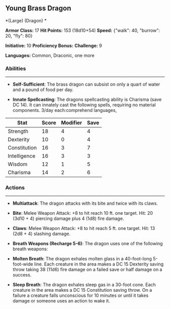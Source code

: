 ## Young Brass Dragon
*(Large) (Dragon) *

**Armor Class:** 17
**Hit Points:** 153 (18d10+54)
**Speed:** {"walk": 40, "burrow": 20, "fly": 80}

**Initiative:** 10
**Proficiency Bonus:**
**Challenge:** 9

**Languages:** Common, Draconic, one more

### Abilities
 --- 
- **Self-Sufficient**: The brass dragon can subsist on only a quart of water and a pound of food per day.

- **Innate Spellcasting**: The dragons spellcasting ability is Charisma (save DC 14). It can innately cast the following spells, requiring no material components. 3/day each:comprehend languages,



| Stat | Score | Modifier | Save |
| ---- | ---- | ---- | ---- |
| Strength | 18 | 4 | 4 |
| Dexterity | 10 | 0 | 4 |
| Constitution | 16 | 3 | 7 |
| Intelligence | 16 | 3 | 3 |
| Wisdom | 12 | 1 | 5 |
| Charisma | 14 | 2 | 6 |

### Actions
 --- 
- **Multiattack**: The dragon attacks with its bite and twice with its claws.

- **Bite**: Melee Weapon Attack: +8 to hit  reach 10 ft.  one target. Hit: 20 (3d10 + 4) piercing damage plus 4 (1d8) fire damage.

- **Claws**: Melee Weapon Attack: +8 to hit  reach 5 ft.  one target. Hit: 13 (2d8 + 4) slashing damage.

- **Breath Weapons (Recharge 5-6)**: The dragon uses one of the following breath weapons:

- **Molten Breath**: The dragon exhales molten glass in a 40-foot-long  5-foot-wide line. Each creature in the area makes a DC 15 Dexterity saving throw  taking 38 (11d6) fire damage on a failed save or half damage on a success.

- **Sleep Breath**: The dragon exhales sleep gas in a 30-foot cone. Each creature in the area makes a DC 15 Constitution saving throw. On a failure  a creature falls unconscious for 10 minutes or until it takes damage or someone uses an action to wake it.

